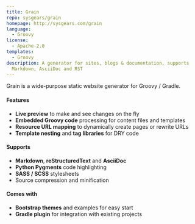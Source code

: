```yaml
---
title: Grain
repo: sysgears/grain
homepage: http://sysgears.com/grain
language:
  - Groovy
license:
  - Apache-2.0
templates:
  - Groovy
description: A generator for sites, blogs & documentation, supports
  Markdown, AsciiDoc and RST
---
```


Grain is a wide-purpose static website generator for Groovy / Gradle.

#### Features

- **Live preview** to make and see changes on the fly
- **Embedded Groovy code** processing for content files and templates
- **Resource URL mapping** to dynamically create pages or rewrite URLs
- **Template nesting** and **tag libraries** for DRY code

#### Supports

- **Markdown**, **reStructuredText** and **AsciiDoc**
- **Python Pygments** code highlighting
- **SASS / SCSS** stylesheets
- Source compression and minification

#### Comes with

- **Bootstrap themes** and examples for easy start
- **Gradle plugin** for integration with existing projects
